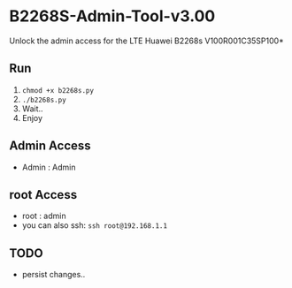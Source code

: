 # B2268S-Admin-Tool-v3.00
Unlock the admin access for the LTE Huawei B2268s V100R001C35SP100*


## Run
1) `chmod +x b2268s.py`
2) `./b2268s.py`
3) Wait..
4) Enjoy


## Admin Access
- Admin : Admin

## root Access
- root : admin
- you can also ssh: `ssh root@192.168.1.1`

## TODO
- persist changes..
